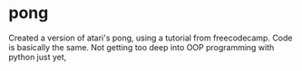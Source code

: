# pong
Created a version of atari's pong, using a tutorial from freecodecamp. Code is basically the same. Not getting too deep into OOP programming with python just yet, 
